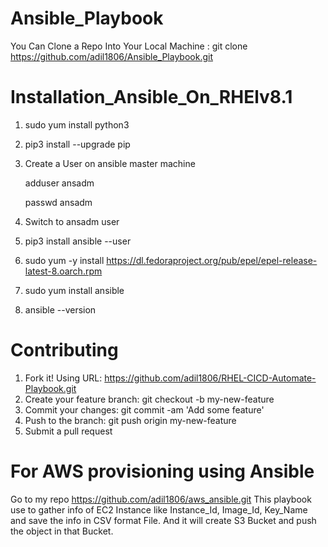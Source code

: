 #               Ansible_Playbook

You Can Clone a Repo Into Your Local Machine : 
git clone https://github.com/adil1806/Ansible_Playbook.git

# Installation_Ansible_On_RHElv8.1
1. sudo yum install python3
2. pip3 install --upgrade pip
3. Create a User on ansible master machine
   
   adduser ansadm
   
   passwd ansadm
4. Switch to ansadm user
5. pip3 install ansible --user
6. sudo yum -y install https://dl.fedoraproject.org/pub/epel/epel-release-latest-8.oarch.rpm
7. sudo yum install ansible
8. ansible --version

# Contributing
1. Fork it! Using URL: https://github.com/adil1806/RHEL-CICD-Automate-Playbook.git
2. Create your feature branch: git checkout -b my-new-feature
3. Commit your changes: git commit -am 'Add some feature'
4. Push to the branch: git push origin my-new-feature
5. Submit a pull request

# For AWS provisioning using Ansible 
Go to my repo https://github.com/adil1806/aws_ansible.git
This playbook use to gather info of EC2 Instance like Instance_Id, Image_Id, Key_Name and save the info in CSV format File.
And it will create S3 Bucket and push the object in that Bucket.
